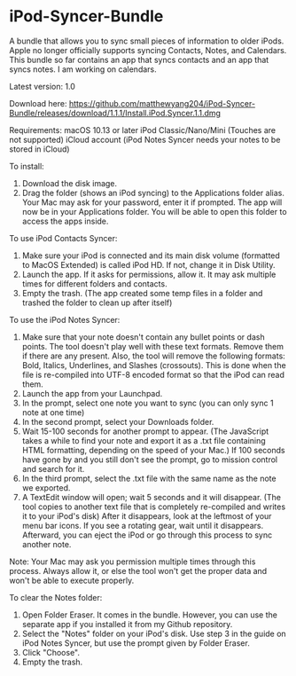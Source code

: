 # iPod-Syncer-Bundle
A bundle that allows you to sync small pieces of information to older iPods. Apple no longer officially supports syncing Contacts, Notes, and Calendars. This bundle so far contains an app that syncs contacts and an app that syncs notes. I am working on calendars.

Latest version: 1.0

Download here:
https://github.com/matthewyang204/iPod-Syncer-Bundle/releases/download/1.1.1/Install.iPod.Syncer.1.1.dmg

Requirements:
macOS 10.13 or later
iPod Classic/Nano/Mini (Touches are not supported)
iCloud account (iPod Notes Syncer needs your notes to be stored in iCloud)

To install:
1. Download the disk image.
2. Drag the folder (shows an iPod syncing) to the Applications folder alias. Your Mac may ask for your password, enter it if prompted. The app will now be in your Applications folder. You will be able to open this folder to access the apps inside.

To use iPod Contacts Syncer:
1. Make sure your iPod is connected and its main disk volume (formatted to MacOS Extended) is called iPod HD. If not, change it in Disk Utility.
2. Launch the app. If it asks for permissions, allow it. It may ask multiple times for different folders and contacts.
3. Empty the trash. (The app created some temp files in a folder and trashed the folder to clean up after itself)

To use the iPod Notes Syncer:
1. Make sure that your note doesn't contain any bullet points or dash points. The tool doesn't play well with these text formats. Remove them if there are any present. Also, the tool will remove the following formats: Bold, Italics, Underlines, and Slashes (crossouts). This is done when the file is re-compiled into UTF-8 encoded format so that the iPod can read them.
2. Launch the app from your Launchpad.
3. In the prompt, select one note you want to sync (you can only sync 1 note at one time)
4. In the second prompt, select your Downloads folder.
5. Wait 15-100 seconds for another prompt to appear. (The JavaScript takes a while to find your note and export it as a .txt file containing HTML formatting, depending on the speed of your Mac.) If 100 seconds have gone by and you still don't see the prompt, go to mission control and search for it.
6. In the third prompt, select the .txt file with the same name as the note we exported.
7. A TextEdit window will open; wait 5 seconds and it will disappear. (The tool copies to another text file that is completely re-compiled and writes it to your iPod's disk) After it disappears, look at the leftmost of your menu bar icons. If you see a rotating gear, wait until it disappears. Afterward, you can eject the iPod or go through this process to sync another note.

Note: Your Mac may ask you permission multiple times through this process. Always allow it, or else the tool won't get the proper data and won't be able to execute properly.

To clear the Notes folder:
1. Open Folder Eraser. It comes in the bundle. However, you can use the separate app if you installed it from my Github repository.
2. Select the "Notes" folder on your iPod's disk. Use step 3 in the guide on iPod Notes Syncer, but use the prompt given by Folder Eraser.
3. Click "Choose".
4. Empty the trash.
